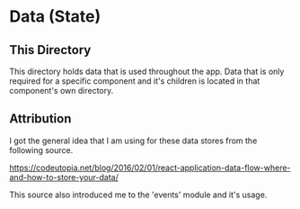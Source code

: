 # Data (State)

## This Directory
This directory holds data that is used throughout the app. Data that is only required for a specific component and it's children is located in that component's own directory.

## Attribution
I got the general idea that I am using for these data stores from the following source.

https://codeutopia.net/blog/2016/02/01/react-application-data-flow-where-and-how-to-store-your-data/

This source also introduced me to the 'events' module and it's usage.